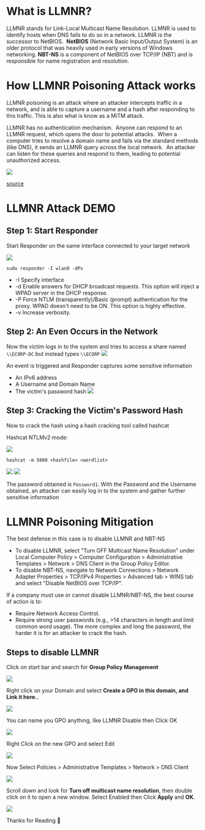 
# What is LLMNR?

LLMNR stands for Link-Local Multicast Name Resolution. LLMNR is used to identify hosts when DNS fails to do so in a network. LLMNR is the successor to NetBIOS.  **NetBIOS** (Network Basic Input/Output System) is an older protocol that was heavily used in early versions of Windows networking. **NBT-NS** is a component of NetBIOS over TCP/IP (NBT) and is responsible for name registration and resolution. 

# How LLMNR Poisoning Attack works

LLMNR poisoning is an attack where an attacker intercepts traffic in a network, and is able to capture a username and a hash after responding to this traffic. This is also what is know as a MiTM attack.

LLMNR has no authentication mechanism.  Anyone can respond to an LLMNR request, which opens the door to potential attacks.  When a computer tries to resolve a domain name and fails via the standard methods (like DNS), it sends an LLMNR query across the local network.  An attacker can listen for these queries and respond to them, leading to potential unauthorized access.

![](attachments/20240305101708.png)

[source](https://tcm-sec.com/llmnr-poisoning-and-how-to-prevent-it/)

# LLMNR Attack DEMO

## Step 1: Start Responder

Start Responder on the same interface connected to your target network

![](attachments/20240228144150.png)

`sudo responder -I wlan0 -dPv`

- -I    Specify interface
- -d   Enable answers for DHCP broadcast requests. This option will inject a WPAD server in the DHCP response.
- -P   Force NTLM (transparently)/Basic (prompt) authentication for the proxy. WPAD doesn't need to be ON. This option is highly effective.
- -v    Increase verbosity.

## Step 2: An Even Occurs in the Network

Now the victim logs in to the system and tries to access a share named `\\ECORP-DC` but instead types `\\ECORP` 
![](attachments/20240228145034.png)

An event is triggered and Responder captures some sensitive information
- An IPv6 address
- A Username and Domain Name
- The victim's password hash
![](attachments/20240228145229.png)

## Step 3: Cracking the Victim's Password Hash

Now to crack the hash using a hash cracking tool called hashcat

Hashcat NTLMv2 mode:

![](attachments/20240228145407.png)

`hashcat -m 5600 <hashfile> <wordlist>`

![](attachments/20240228145439.png)
![](attachments/20240228145502.png)

The password obtained is `Password1`. With the Password and the Username obtained, an attacker can easily log in to the system and gather further sensitive information
# LLMNR Poisoning Mitigation  

The best defense in this case is to disable LLMNR and NBT-NS  
- To disable LLMNR, select "Turn OFF Multicast Name Resolution" under Local Computer Policy > Computer Configuration > Administrative Templates > Network > DNS Client in the Group Policy Editor.  
- To disable NBT-NS, navigate to Network Connections > Network Adapter Properties > TCP/IPv4 Properties > Advanced tab > WINS tab and select "Disable NetBIOS over TCP/IP".  
  
If a company must use or cannot disable LLMNR/NBT-NS, the best course of action is to:  
- Require Network Access Control.  
- Require strong user passwords (e.g., >14 characters in length and limit common word usage). The more complex and long the password, the harder it is for an attacker to crack the hash.

## Steps to disable LLMNR

Click on start bar and search for **Group Policy Management**

![](attachments/20240305104304.png)

Right click on your Domain and select **Create a GPO in this domain, and Link it here..**

![](attachments/20240305104512.png)

You can name you GPO anything, like LLMNR Disable then Click OK

![](attachments/20240305104605.png)

Right Click on the new GPO and select Edit

![](attachments/20240305104710.png)

Now Select Policies > Administrative Templates > Network > DNS Client 

![](attachments/20240305104900.png)

Scroll down and look for **Turn off multicast name resolution**, then double click on it to open a new window. Select Enabled then Click **Apply** and **OK**.

![](attachments/20240305105012.png)

Thanks for Reading 👋
